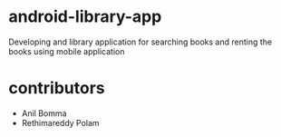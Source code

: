 # android-library-app
Developing and library application for searching books and renting the books using mobile application


# contributors
- Anil Bomma
- Rethimareddy Polam